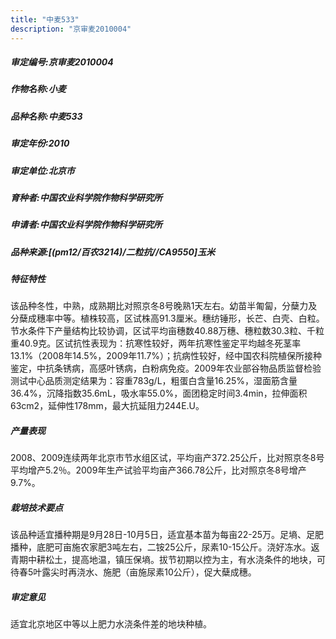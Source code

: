```yaml
---
title: "中麦533"
description: "京审麦2010004"
---
```

##### 审定编号:京审麦2010004

##### 作物名称:小麦

##### 品种名称:中麦533

##### 审定年份:2010

##### 审定单位:北京市

##### 育种者:中国农业科学院作物科学研究所

##### 申请者:中国农业科学院作物科学研究所

##### 品种来源:[(pm12/百农3214)/二粒抗//CA9550]玉米

##### 特征特性
该品种冬性，中熟，成熟期比对照京冬8号晚熟1天左右。幼苗半匍匐，分蘖力及分蘖成穗率中等。植株较高，区试株高91.3厘米。穗纺锤形，长芒、白壳、白粒。节水条件下产量结构比较协调，区试平均亩穗数40.88万穗、穗粒数30.3粒、千粒重40.9克。区试抗性表现为：抗寒性较好，两年抗寒性鉴定平均越冬死茎率13.1%（2008年14.5%，2009年11.7%）；抗病性较好，经中国农科院植保所接种鉴定，中抗条锈病，高感叶锈病，白粉病免疫。2009年农业部谷物品质监督检验测试中心品质测定结果为：容重783g/L，粗蛋白含量16.25%，湿面筋含量36.4%，沉降指数35.6mL，吸水率55.0%，面团稳定时间3.4min，拉伸面积63cm2，延伸性178mm，最大抗延阻力244E.U。

##### 产量表现
2008、2009连续两年北京市节水组区试，平均亩产372.25公斤，比对照京冬8号平均增产5.2％。2009年生产试验平均亩产366.78公斤，比对照京冬8号增产9.7%。

##### 栽培技术要点
该品种适宜播种期是9月28日-10月5日，适宜基本苗为每亩22-25万。足墒、足肥播种，底肥可亩施农家肥3吨左右，二铵25公斤，尿素10-15公斤。浇好冻水。返青期中耕松土，提高地温，镇压保墒。拔节初期以控为主，有水浇条件的地块，可待春5叶露尖时再浇水、施肥（亩施尿素10公斤），促大蘖成穗。

##### 审定意见
适宜北京地区中等以上肥力水浇条件差的地块种植。
